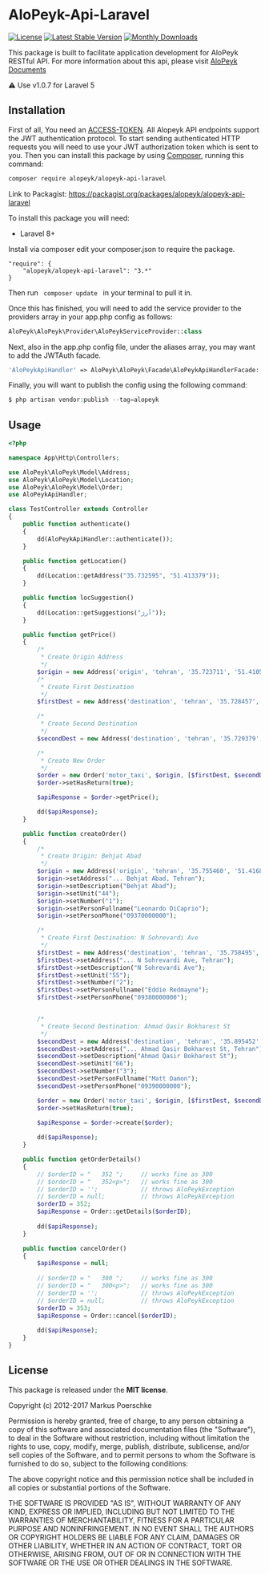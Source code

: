 # AloPeyk-Api-Laravel

[![License](https://poser.pugx.org/alopeyk/aloPeyk-api-laravel/license)](https://packagist.org/packages/alopeyk/aloPeyk-api-laravel)
[![Latest Stable Version](https://poser.pugx.org/alopeyk/aloPeyk-api-laravel/v/stable)](https://packagist.org/packages/alopeyk/aloPeyk-api-laravel)
[![Monthly Downloads](https://poser.pugx.org/alopeyk/aloPeyk-api-laravel/d/monthly)](https://packagist.org/packages/alopeyk/aloPeyk-api-laravel)


This package is built to facilitate application development for AloPeyk RESTful API. For more information about this api, please visit [AloPeyk Documents](https://docs.alopeyk.com/)

:warning: Use v1.0.7 for Laravel 5

## Installation
First of all, You need an [ACCESS-TOKEN](https://alopeyk.com/contact?unit=sales). 
All Alopeyk API endpoints support the JWT authentication protocol. To start sending authenticated HTTP requests you will need to use your JWT authorization token which is sent to you.
Then you can install this package by using [Composer](http://getcomposer.org), running this command:

```sh
composer require alopeyk/alopeyk-api-laravel
```
Link to Packagist: https://packagist.org/packages/alopeyk/alopeyk-api-laravel


To install this package you will need: 
- Laravel 8+

Install via composer 
edit your composer.json to require the package.
```
"require": {
    "alopeyk/alopeyk-api-laravel": "3.*"
}
```

Then run ```  composer update  ``` in your terminal to pull it in.

Once this has finished, you will need to add the service provider to the providers array in your app.php config as follows:

```php
AloPeyk\AloPeyk\Provider\AloPeykServiceProvider::class
```

Next, also in the app.php config file, under the aliases array, you may want to add the JWTAuth facade.
```php
'AloPeykApiHandler' => AloPeyk\AloPeyk\Facade\AloPeykApiHandlerFacade::class,
```

Finally, you will want to publish the config using the following command:
```php
$ php artisan vendor:publish --tag=alopeyk
```

## Usage

```php
<?php

namespace App\Http\Controllers;

use AloPeyk\AloPeyk\Model\Address;
use AloPeyk\AloPeyk\Model\Location;
use AloPeyk\AloPeyk\Model\Order;
use AloPeykApiHandler;

class TestController extends Controller
{
    public function authenticate()
    {
        dd(AloPeykApiHandler::authenticate());
    }

    public function getLocation()
    {
        dd(Location::getAddress("35.732595", "51.413379"));
    }

    public function locSuggestion()
    {
        dd(Location::getSuggestions("آرژ"));
    }

    public function getPrice()
    {
        /*
         * Create Origin Address
         */
        $origin = new Address('origin', 'tehran', '35.723711', '51.410547');
        /*
         * Create First Destination
         */
        $firstDest = new Address('destination', 'tehran', '35.728457', '51.436969');

        /*
         * Create Second Destination
         */
        $secondDest = new Address('destination', 'tehran', '35.729379', '51.418151');

        /*
         * Create New Order
         */
        $order = new Order('motor_taxi', $origin, [$firstDest, $secondDest]);
        $order->setHasReturn(true);

        $apiResponse = $order->getPrice();

        dd($apiResponse);
    }

    public function createOrder()
    {
        /*
         * Create Origin: Behjat Abad
         */
        $origin = new Address('origin', 'tehran', '35.755460', '51.416874');
        $origin->setAddress("... Behjat Abad, Tehran");
        $origin->setDescription("Behjat Abad");                                            // optional
        $origin->setUnit("44");                                                            // optional
        $origin->setNumber("1");                                                           // optional
        $origin->setPersonFullname("Leonardo DiCaprio");                                   // optional
        $origin->setPersonPhone("09370000000");                                            // optional

        /*
         * Create First Destination: N Sohrevardi Ave
         */
        $firstDest = new Address('destination', 'tehran', '35.758495', '51.442550');
        $firstDest->setAddress("... N Sohrevardi Ave, Tehran");
        $firstDest->setDescription("N Sohrevardi Ave");                                    // optional
        $firstDest->setUnit("55");                                                         // optional
        $firstDest->setNumber("2");                                                        // optional
        $firstDest->setPersonFullname("Eddie Redmayne");                                   // optional
        $firstDest->setPersonPhone("09380000000");                                         // optional


        /*
         * Create Second Destination: Ahmad Qasir Bokharest St
         */
        $secondDest = new Address('destination', 'tehran', '35.895452', '51.589632');
        $secondDest->setAddress("... Ahmad Qasir Bokharest St, Tehran");
        $secondDest->setDescription("Ahmad Qasir Bokharest St");                            // optional
        $secondDest->setUnit("66");                                                         // optional
        $secondDest->setNumber("3");                                                        // optional
        $secondDest->setPersonFullname("Matt Damon");                                       // optional
        $secondDest->setPersonPhone("09390000000");                                         // optional

        $order = new Order('motor_taxi', $origin, [$firstDest, $secondDest]);
        $order->setHasReturn(true);

        $apiResponse = $order->create($order);
    
        dd($apiResponse);
    }

    public function getOrderDetails()
    {        
        // $orderID = "   352 ";     // works fine as 300
        // $orderID = "   352<p>";   // works fine as 300
        // $orderID = '';            // throws AloPeykException
        // $orderID = null;          // throws AloPeykException
        $orderID = 352;
        $apiResponse = Order::getDetails($orderID);
            
        dd($apiResponse);
    }

    public function cancelOrder()
    {
        $apiResponse = null;
        
        // $orderID = "   300 ";     // works fine as 300
        // $orderID = "   300<p>";   // works fine as 300
        // $orderID = '';            // throws AloPeykException
        // $orderID = null;          // throws AloPeykException
        $orderID = 353;
        $apiResponse = Order::cancel($orderID);
        
        dd($apiResponse);
    }
}

```




## License

This package is released under the __MIT license__.

Copyright (c) 2012-2017 Markus Poerschke

Permission is hereby granted, free of charge, to any person obtaining a copy
of this software and associated documentation files (the "Software"), to deal
in the Software without restriction, including without limitation the rights
to use, copy, modify, merge, publish, distribute, sublicense, and/or sell
copies of the Software, and to permit persons to whom the Software is furnished
to do so, subject to the following conditions:

The above copyright notice and this permission notice shall be included in all
copies or substantial portions of the Software.

THE SOFTWARE IS PROVIDED "AS IS", WITHOUT WARRANTY OF ANY KIND, EXPRESS OR
IMPLIED, INCLUDING BUT NOT LIMITED TO THE WARRANTIES OF MERCHANTABILITY,
FITNESS FOR A PARTICULAR PURPOSE AND NONINFRINGEMENT. IN NO EVENT SHALL THE
AUTHORS OR COPYRIGHT HOLDERS BE LIABLE FOR ANY CLAIM, DAMAGES OR OTHER
LIABILITY, WHETHER IN AN ACTION OF CONTRACT, TORT OR OTHERWISE, ARISING FROM,
OUT OF OR IN CONNECTION WITH THE SOFTWARE OR THE USE OR OTHER DEALINGS IN
THE SOFTWARE.
